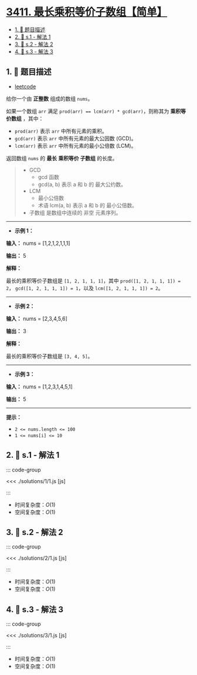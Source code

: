 # [3411. 最长乘积等价子数组【简单】](https://github.com/tnotesjs/TNotes.leetcode/tree/main/notes/3411.%20%E6%9C%80%E9%95%BF%E4%B9%98%E7%A7%AF%E7%AD%89%E4%BB%B7%E5%AD%90%E6%95%B0%E7%BB%84%E3%80%90%E7%AE%80%E5%8D%95%E3%80%91)

<!-- region:toc -->

- [1. 📝 题目描述](#1--题目描述)
- [2. 🎯 s.1 - 解法 1](#2--s1---解法-1)
- [3. 🎯 s.2 - 解法 2](#3--s2---解法-2)
- [4. 🎯 s.3 - 解法 3](#4--s3---解法-3)

<!-- endregion:toc -->

## 1. 📝 题目描述

- [leetcode](https://leetcode.cn/problems/maximum-subarray-with-equal-products/)

给你一个由 **正整数** 组成的数组 `nums`。

如果一个数组 `arr` 满足 `prod(arr) == lcm(arr) * gcd(arr)`，则称其为 **乘积等价数组** ，其中：

- `prod(arr)` 表示 `arr` 中所有元素的乘积。
- `gcd(arr)` 表示 `arr` 中所有元素的最大公因数 (GCD)。
- `lcm(arr)` 表示 `arr` 中所有元素的最小公倍数 (LCM)。

返回数组 `nums` 的 **最长** **乘积等价 子数组** 的长度。

> - GCD
>   - gcd 函数
>   - gcd(a, b) 表示 a 和 b 的 最大公约数。
> - LCM
>   - 最小公倍数
>   - 术语 lcm(a, b) 表示 a 和 b 的 最小公倍数。
> - 子数组 是数组中连续的 非空 元素序列。

---

- **示例 1：**

**输入：** nums = [1,2,1,2,1,1,1]

**输出：** 5

**解释：**

最长的乘积等价子数组是 `[1, 2, 1, 1, 1]`，其中 `prod([1, 2, 1, 1, 1]) = 2`， `gcd([1, 2, 1, 1, 1]) = 1`，以及 `lcm([1, 2, 1, 1, 1]) = 2`。

---

- **示例 2：**

**输入：** nums = [2,3,4,5,6]

**输出：** 3

**解释：**

最长的乘积等价子数组是 `[3, 4, 5]`。

---

- **示例 3：**

**输入：** nums = [1,2,3,1,4,5,1]

**输出：** 5

---

**提示：**

- `2 <= nums.length <= 100`
- `1 <= nums[i] <= 10`

## 2. 🎯 s.1 - 解法 1

::: code-group

<<< ./solutions/1/1.js [js]

:::

- 时间复杂度：$O(1)$
- 空间复杂度：$O(1)$

## 3. 🎯 s.2 - 解法 2

::: code-group

<<< ./solutions/2/1.js [js]

:::

- 时间复杂度：$O(1)$
- 空间复杂度：$O(1)$

## 4. 🎯 s.3 - 解法 3

::: code-group

<<< ./solutions/3/1.js [js]

:::

- 时间复杂度：$O(1)$
- 空间复杂度：$O(1)$
